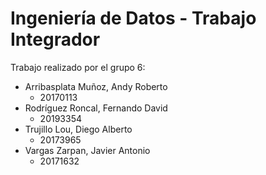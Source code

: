 # Ingeniería de Datos - Trabajo Integrador
Trabajo realizado por el grupo 6:
- Arribasplata Muñoz, Andy Roberto
  - 20170113
- Rodríguez Roncal, Fernando David
  - 20193354
- Trujillo Lou, Diego Alberto
  - 20173965
- Vargas Zarpan, Javier Antonio
  - 20171632
